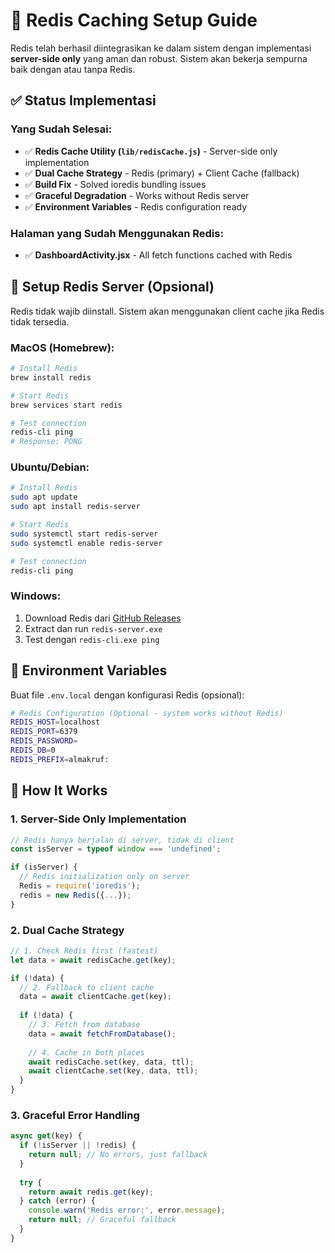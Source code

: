 # 🚀 Redis Caching Setup Guide

Redis telah berhasil diintegrasikan ke dalam sistem dengan implementasi **server-side only** yang aman dan robust. Sistem akan bekerja sempurna baik dengan atau tanpa Redis.

## ✅ Status Implementasi

### Yang Sudah Selesai:
- ✅ **Redis Cache Utility (`lib/redisCache.js`)** - Server-side only implementation
- ✅ **Dual Cache Strategy** - Redis (primary) + Client Cache (fallback)
- ✅ **Build Fix** - Solved ioredis bundling issues
- ✅ **Graceful Degradation** - Works without Redis server
- ✅ **Environment Variables** - Redis configuration ready

### Halaman yang Sudah Menggunakan Redis:
- ✅ **DashboardActivity.jsx** - All fetch functions cached with Redis

## 🔧 Setup Redis Server (Opsional)

Redis tidak wajib diinstall. Sistem akan menggunakan client cache jika Redis tidak tersedia.

### MacOS (Homebrew):
```bash
# Install Redis
brew install redis

# Start Redis
brew services start redis

# Test connection
redis-cli ping
# Response: PONG
```

### Ubuntu/Debian:
```bash
# Install Redis
sudo apt update
sudo apt install redis-server

# Start Redis
sudo systemctl start redis-server
sudo systemctl enable redis-server

# Test connection
redis-cli ping
```

### Windows:
1. Download Redis dari [GitHub Releases](https://github.com/microsoftarchive/redis/releases)
2. Extract dan run `redis-server.exe`
3. Test dengan `redis-cli.exe ping`

## 🔑 Environment Variables

Buat file `.env.local` dengan konfigurasi Redis (opsional):

```bash
# Redis Configuration (Optional - system works without Redis)
REDIS_HOST=localhost
REDIS_PORT=6379
REDIS_PASSWORD=
REDIS_DB=0
REDIS_PREFIX=almakruf:
```

## 🚀 How It Works

### 1. Server-Side Only Implementation
```javascript
// Redis hanya berjalan di server, tidak di client
const isServer = typeof window === 'undefined';

if (isServer) {
  // Redis initialization only on server
  Redis = require('ioredis');
  redis = new Redis({...});
}
```

### 2. Dual Cache Strategy
```javascript
// 1. Check Redis first (fastest)
let data = await redisCache.get(key);

if (!data) {
  // 2. Fallback to client cache
  data = await clientCache.get(key);
  
  if (!data) {
    // 3. Fetch from database
    data = await fetchFromDatabase();
    
    // 4. Cache in both places
    await redisCache.set(key, data, ttl);
    await clientCache.set(key, data, ttl);
  }
}
```

### 3. Graceful Error Handling
```javascript
async get(key) {
  if (!isServer || !redis) {
    return null; // No errors, just fallback
  }
  
  try {
    return await redis.get(key);
  } catch (error) {
    console.warn('Redis error:', error.message);
    return null; // Graceful fallback
  }
}
```
